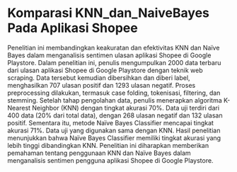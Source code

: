 # Komparasi KNN_dan_NaiveBayes Pada Aplikasi Shopee
Penelitian ini membandingkan keakuratan dan efektivitas KNN dan Naïve Bayes dalam menganalisis sentimen ulasan aplikasi Shopee di Google Playstore. Dalam penelitian ini, penulis mengumpulkan 2000 data terbaru dari ulasan aplikasi Shopee di Google Playstore dengan teknik web scraping. Data tersebut kemudian dibersihkan dan diberi label, menghasilkan 707 ulasan positif dan 1293 ulasan negatif. Proses preprocessing dilakukan, termasuk case folding, tokenisasi, filtering, dan stemming. Setelah tahap pengolahan data, penulis menerapkan algoritma K-Nearest Neighbor (KNN) dengan tingkat akurasi 70%. Data uji terdiri dari 400 data (20% dari total data), dengan 268 ulasan negatif dan 132 ulasan positif. Sementara itu, metode Naïve Bayes Classifier mencapai tingkat akurasi 71%. Data uji yang digunakan sama dengan KNN. Hasil penelitian menunjukkan bahwa Naïve Bayes Classifier memiliki tingkat akurasi yang lebih tinggi dibandingkan KNN. Penelitian ini diharapkan memberikan pemahaman tentang penggunaan KNN dan Naïve Bayes dalam menganalisis sentimen pengguna aplikasi Shopee di Google Playstore.
